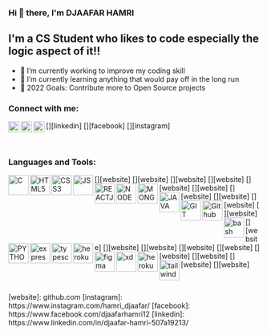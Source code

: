 ### Hi 👋 there, I'm DJAAFAR HAMRI


## I'm a CS Student who likes to code especially the logic aspect of it!!
- 🔭 I’m currently working to improve my coding skill
- 🌱 I’m currently learning anything that would pay off in the long run
- 🥅 2022 Goals: Contribute more to Open Source projects

### Connect with me:
[<img align="left" alt="djaafarhamri | Linkedin" width="22px" src="https://cdn.jsdelivr.net/npm/simple-icons@v3/icons/linkedin.svg" />][linkedin]
[<img align="left" alt="djaafarhamri | facebook" width="22px" src="https://cdn.jsdelivr.net/npm/simple-icons@v3/icons/facebook.svg" />][facebook]
[<img align="left" alt="djaafarhamri | insta" width="22px" src="https://cdn.jsdelivr.net/npm/simple-icons@v3/icons/instagram.svg" />][instagram]

<br />

### Languages and Tools:

[<img align="left" alt="C" width="40px" src="hhttps://raw.githubusercontent.com/rahulbanerjee26/githubAboutMeGenerator/main/icons/c.svg" />][website]
[<img align="left" alt="HTML5" width="40px" src="https://raw.githubusercontent.com/rahulbanerjee26/githubAboutMeGenerator/main/icons/html.svg" />][website]
[<img align="left" alt="CSS3" width="40px" src="https://raw.githubusercontent.com/rahulbanerjee26/githubAboutMeGenerator/main/icons/css.svg" />][website]
[<img align="left" alt="JS" width="40px" src="https://upload.wikimedia.org/wikipedia/commons/9/99/Unofficial_JavaScript_logo_2.svg" />][website]
[<img align="left" alt="REACTJS" width="40px" src="https://raw.githubusercontent.com/rahulbanerjee26/githubAboutMeGenerator/main/icons/reactjs.svg" />][website]
[<img align="left" alt="NODEJS" width="40px" src="https://raw.githubusercontent.com/rahulbanerjee26/githubAboutMeGenerator/main/icons/nodejs.svg" />][website]
[<img align="left" alt="MONGODB" width="40px" src="https://raw.githubusercontent.com/rahulbanerjee26/githubAboutMeGenerator/main/icons/mongodb.svg" />][website]
[<img align="left" alt="JAVA" width="40px" src="https://raw.githubusercontent.com/rahulbanerjee26/githubAboutMeGenerator/main/icons/java.svg" />][website]
[<img align="left" alt="GIT" width="40px" src="https://raw.githubusercontent.com/rahulbanerjee26/githubAboutMeGenerator/main/icons/git.svg" />][website]
[<img align="left" alt="Github" width="40px" src="https://raw.githubusercontent.com/rahulbanerjee26/githubAboutMeGenerator/main/icons/github.svg" />][website]
[<img align="left" alt="bash" width="40px" src="https://raw.githubusercontent.com/rahulbanerjee26/githubProfileReadmeGenerator/dede753e9b1dd7e1f5e8f9a9f094b67ecf7781ec/icons/bash.svg" />][website]
[<img align="left" alt="PYTHON" width="40px" src="https://raw.githubusercontent.com/rahulbanerjee26/githubAboutMeGenerator/main/icons/python.svg" />][website]
[<img align="left" alt="express" width="40px" src="https://raw.githubusercontent.com/rahulbanerjee26/githubAboutMeGenerator/main/icons/express.svg" />][website]
[<img align="left" alt="typescript" width="40px" src="https://raw.githubusercontent.com/rahulbanerjee26/githubAboutMeGenerator/main/icons/typescript.svg" />][website]
[<img align="left" alt="heroku" width="40px" src="https://raw.githubusercontent.com/rahulbanerjee26/githubAboutMeGenerator/main/icons/heroku.svg" />][website]
[<img align="left" alt="figma" width="40px" src="https://raw.githubusercontent.com/rahulbanerjee26/githubAboutMeGenerator/main/icons/figma.svg" />][website]
[<img align="left" alt="xd" width="40px" src="https://raw.githubusercontent.com/rahulbanerjee26/githubAboutMeGenerator/main/icons/xd.svg" />][website]
[<img align="left" alt="heroku" width="40px" src="https://raw.githubusercontent.com/rahulbanerjee26/githubAboutMeGenerator/main/icons/heroku.svg" />][website]
[<img align="left" alt="tailwind" width="40px" src="https://raw.githubusercontent.com/rahulbanerjee26/githubAboutMeGenerator/main/icons/tailwind.svg" />][website]

<br />
<br />
<!-- [<img align="left" alt="MY SQL" width="40px" src="https://www.vectorlogo.zone/logos/mysql/mysql-official.svg" />][website] -->
[website]: github.com
[instagram]: https://www.instagram.com/hamri_djaafar/
[facebook]: https://www.facebook.com/djaafarhamri12
[linkedin]: https://www.linkedin.com/in/djaafar-hamri-507a19213/